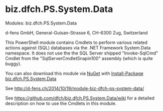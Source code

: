 biz.dfch.PS.System.Data
=======================

Modules: biz.dfch.PS.System.Data

d-fens GmbH, General-Guisan-Strasse 6, CH-6300 Zug, Switzerland

This PowerShell module contains Cmdlets to perform various related actions against (SQL) databases via the .NET Framework System.Data namespace. It does not use the the SQL Server shipped "Invoke-SqlCmd" Cmdlet from the "SqlServerCmdletSnapin100" assembly (which is quite buggy).

You can also download this module via [NuGet](http://nuget.org) with [Install-Package biz.dfch.PS.System.Data](https://www.nuget.org/packages/biz.dfch.PS.System.Data/)

See http://d-fens.ch/2014/10/19/module-biz-dfch-ps-system-data/

See https://github.com/dfch/biz.dfch.PS.System.Data/wiki for a detailed description on how to use the Cmdlets in this module.
